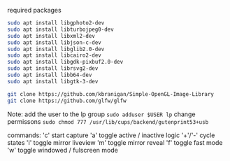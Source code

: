 required packages 

```bash
sudo apt install libgphoto2-dev
sudo apt install libturbojpeg0-dev 
sudo apt install libxml2-dev 
sudo apt install libjson-c-dev 
sudo apt install libglib2.0-dev
sudo apt install libcairo2-dev 
sudo apt install libgdk-pixbuf2.0-dev 
sudo apt install librsvg2-dev 
sudo apt install libb64-dev 
sudo apt install libgtk-3-dev

git clone https://github.com/kbranigan/Simple-OpenGL-Image-Library
git clone https://github.com/glfw/glfw
```

Note:
add the user to the lp group
`sudo adduser $USER lp`
change permissons
`sudo chmod 777 /usr/lib/cups/backend/gutenprint53+usb`

commands:
'c'     start capture
'a'     toggle active / inactive logic
'+'/'-' cycle states
'l'     toggle mirror liveview
'm'     toggle mirror reveal
'f'     toggle fast mode
'w'     toggle windowed / fulscreen mode